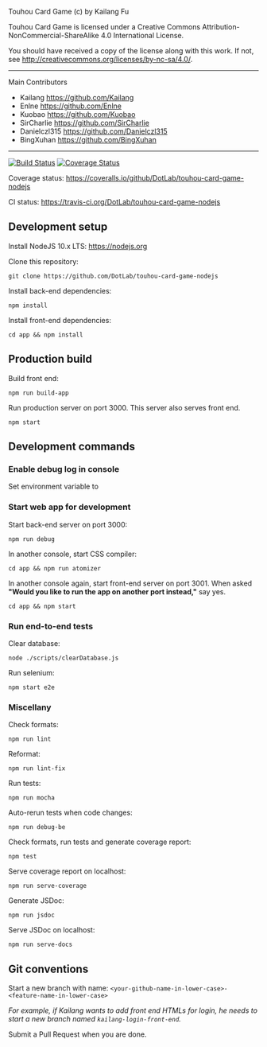 Touhou Card Game (c) by Kailang Fu

Touhou Card Game is licensed under a
Creative Commons Attribution-NonCommercial-ShareAlike 4.0 International License.

You should have received a copy of the license along with this
work. If not, see <http://creativecommons.org/licenses/by-nc-sa/4.0/>.

---

Main Contributors
- Kailang <https://github.com/Kailang>
- Enlne <https://github.com/Enlne>
- Kuobao <https://github.com/Kuobao>
- SirCharlie <https://github.com/SirCharlie>
- Danielczl315 <https://github.com/Danielczl315>
- BingXuhan <https://github.com/BingXuhan>

---

[![Build Status](https://travis-ci.org/DotLab/touhou-card-game-nodejs.svg?branch=master)](https://travis-ci.org/DotLab/touhou-card-game-nodejs)
[![Coverage Status](https://coveralls.io/repos/github/DotLab/touhou-card-game-nodejs/badge.svg?branch=master)](https://coveralls.io/github/DotLab/touhou-card-game-nodejs?branch=master)

Coverage status: <https://coveralls.io/github/DotLab/touhou-card-game-nodejs>

CI status: <https://travis-ci.org/DotLab/touhou-card-game-nodejs>

## Development setup
Install NodeJS 10.x LTS: <https://nodejs.org>

Clone this repository:
```
git clone https://github.com/DotLab/touhou-card-game-nodejs
```

Install back-end dependencies:
```
npm install
```

Install front-end dependencies:
```
cd app && npm install
```

## Production build
Build front end:
```
npm run build-app
```

Run production server on port 3000.
This server also serves front end.
```
npm start
```

## Development commands
### Enable debug log in console
Set environment variable to

### Start web app for development
Start back-end server on port 3000:
```
npm run debug
```

In another console, start CSS compiler:
```
cd app && npm run atomizer
```

In another console again, start front-end server on port 3001.
When asked **"Would you like to run the app on another port instead,"** say yes.
```
cd app && npm start
```

### Run end-to-end tests
Clear database:
```
node ./scripts/clearDatabase.js
```

Run selenium:
```
npm start e2e
```

### Miscellany
Check formats:
```
npm run lint
```

Reformat:
```
npm run lint-fix
```

Run tests:
```
npm run mocha
```

Auto-rerun tests when code changes:
```
npm run debug-be
```

Check formats, run tests and generate coverage report:
```
npm test
```

Serve coverage report on localhost:
```
npm run serve-coverage
```

Generate JSDoc:
```
npm run jsdoc
```

Serve JSDoc on localhost:
```
npm run serve-docs
```

## Git conventions
Start a new branch with name: `<your-github-name-in-lower-case>-<feature-name-in-lower-case>`

*For example, if Kailang wants to add front end HTMLs for login, he needs to start a new branch named `kailang-login-front-end`.*

Submit a Pull Request when you are done.
